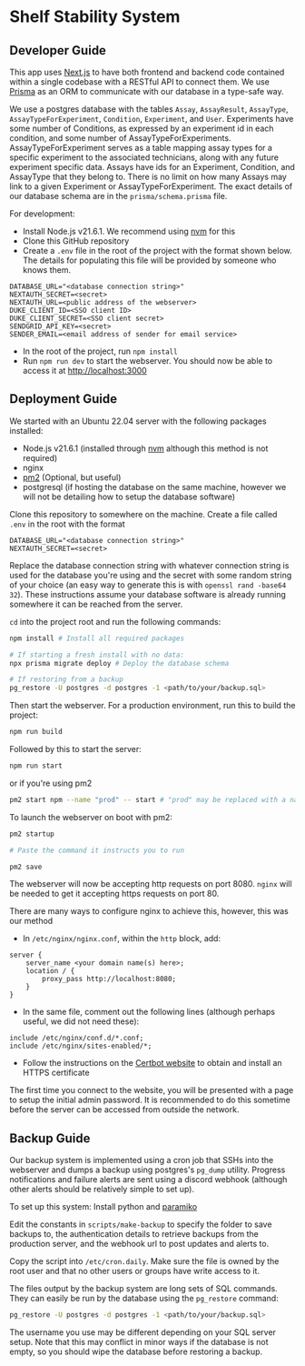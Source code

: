 # Shelf Stability System

## Developer Guide
This app uses [Next.js](https://nextjs.org/) to have both frontend and backend code contained within a single codebase with a RESTful API to connect them. We use [Prisma](https://www.prisma.io/) as an ORM to communicate with our database in a type-safe way.

We use a postgres database with the tables `Assay`, `AssayResult`, `AssayType`, `AssayTypeForExperiment`, `Condition`, `Experiment`, and `User`. Experiments have some number of Conditions, as expressed by an experiment id in each condition, and some number of AssayTypeForExperiments. AssayTypeForExperiment serves as a table mapping assay types for a specific experiment to the associated technicians, along with any future experiment specific data. Assays have ids for an Experiment, Condition, and AssayType that they belong to. There is no limit on how many Assays may link to a given Experiment or AssayTypeForExperiment. The exact details of our database schema are in the `prisma/schema.prisma` file.

For development:
- Install Node.js v21.6.1. We recommend using [nvm](https://github.com/nvm-sh/nvm) for this
- Clone this GitHub repository
- Create a `.env` file in the root of the project with the format shown below. The details for populating this file will be provided by someone who knows them.
```
DATABASE_URL="<database connection string>"
NEXTAUTH_SECRET=<secret>
NEXTAUTH_URL=<public address of the webserver>
DUKE_CLIENT_ID=<SSO client ID>
DUKE_CLIENT_SECRET=<SSO client secret>
SENDGRID_API_KEY=<secret>
SENDER_EMAIL=<email address of sender for email service>
```
- In the root of the project, run `npm install`
- Run `npm run dev` to start the webserver. You should now be able to access it at [http://localhost:3000](http://localhost:3000)

## Deployment Guide

We started with an Ubuntu 22.04 server with the following packages installed:
- Node.js v21.6.1 (installed through [nvm](https://github.com/nvm-sh/nvm) although this method is not required)
- nginx
- [pm2](https://www.npmjs.com/package/pm2) (Optional, but useful)
- postgresql (if hosting the database on the same machine, however we will not be detailing how to setup the database software) 

Clone this repository to somewhere on the machine. Create a file called `.env` in the root with the format
```
DATABASE_URL="<database connection string>"
NEXTAUTH_SECRET=<secret>
```
Replace the database connection string with whatever connection string is used for the database you're using and the secret with some random string of your choice (an easy way to generate this is with `openssl rand -base64 32`). These instructions assume your database software is already running somewhere it can be reached from the server.

`cd` into the project root and run the following commands:

```bash
npm install # Install all required packages

# If starting a fresh install with no data:
npx prisma migrate deploy # Deploy the database schema

# If restoring from a backup
pg_restore -U postgres -d postgres -1 <path/to/your/backup.sql>
```

Then start the webserver. 
For a production environment, run this to build the project:
```bash
npm run build
```
Followed by this to start the server:
```bash
npm run start
```
or if you're using pm2
```bash
pm2 start npm --name "prod" -- start # "prod" may be replaced with a name of your choosing
```

To launch the webserver on boot with pm2:
```bash
pm2 startup

# Paste the command it instructs you to run

pm2 save
```

The webserver will now be accepting http requests on port 8080. `nginx` will be needed to get it accepting https requests on port 80.

There are many ways to configure nginx to achieve this, however, this was our method
- In `/etc/nginx/nginx.conf`, within the `http` block, add:
```nginx
server {
    server_name <your domain name(s) here>;
    location / {
        proxy_pass http://localhost:8080;
    }
}
```
- In the same file, comment out the following lines (although perhaps useful, we did not need these):

```nginx
include /etc/nginx/conf.d/*.conf;
include /etc/nginx/sites-enabled/*;
```
- Follow the instructions on the [Certbot website](https://certbot.eff.org/instructions?ws=nginx&os=ubuntufocal) to obtain and install an HTTPS certificate

The first time you connect to the website, you will be presented with a page to setup the initial admin password. It is recommended to do this sometime before the server can be accessed from outside the network.

## Backup Guide
Our backup system is implemented using a cron job that SSHs into the webserver and dumps a backup using postgres's `pg_dump` utility. Progress notifications and failure alerts are sent using a discord webhook (although other alerts should be relatively simple to set up).

To set up this system:
Install python and [paramiko](https://www.paramiko.org/)

Edit the constants in `scripts/make-backup` to specify the folder to save backups to, the authentication details to retrieve backups from the production server, and the webhook url to post updates and alerts to.

Copy the script into `/etc/cron.daily`. Make sure the file is owned by the root user and that no other users or groups have write access to it.

The files output by the backup system are long sets of SQL commands. They can easily be run by the database using the `pg_restore` command:
```bash
pg_restore -U postgres -d postgres -1 <path/to/your/backup.sql>
```
The username you use may be different depending on your SQL server setup. Note that this may conflict in minor ways if the database is not empty, so you should wipe the database before restoring a backup.
